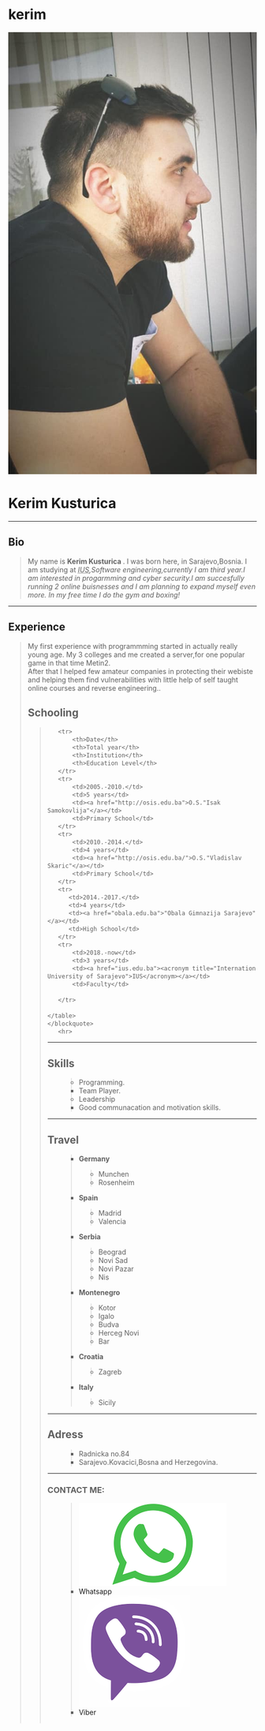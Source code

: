 # kerim
<!DOCTYPE html>
<html>
<head>
   <title>KERIM'S RESUME</title>
</head>
<body>
   <a href="https://ibb.co/Xs8MBpD"><img src="kerim.jpg" alt="99118325-163782488447781-6251732238321319936-n" border="0"></a> 
  
   <h1>Kerim Kusturica</h1>

   <hr>

   <h2>Bio</h2>
   <blockquote>
    <p>My name is <strong> Kerim Kusturica </strong>. I was born here, in Sarajevo,Bosnia. I am studying at <em><acronym title="Internation University of Sarajevo">IUS</acronym>,Software engineering,currently I am third year.I am interested in progarmming and cyber security.I am succesfully running 2 online buisnesses and I am planning to expand myself even more. In my free time I do the gym and boxing!</em></p>
  </blockquote>

   <p>

   <hr>

<h2>Experience</h2>
   <blockquote>
   <p>
      My first experience with programmming started in actually really young age. My 3 colleges and me created a server,for one popular game in that time Metin2.<br>
      After that I helped few amateur companies in protecting their webiste and helping them find vulnerabilities with little help of self taught online courses and reverse engineering..<br>

<h2>Schooling</h2>
    <blockquote>
   <table>

       <tr>
           <th>Date</th>
           <th>Total year</th>
           <th>Institution</th>
           <th>Education Level</th>
       </tr>
       <tr>
           <td>2005.-2010.</td>
           <td>5 years</td>
           <td><a href="http://osis.edu.ba">O.S."Isak Samokovlija"</a></td>
           <td>Primary School</td>
       </tr>
       <tr>
           <td>2010.-2014.</td>
           <td>4 years</td>
           <td><a href="http://osis.edu.ba/">O.S."Vladislav Skaric"</a></td>
           <td>Primary School</td>
       </tr>
       <tr>
          <td>2014.-2017.</td>
          <td>4 years</td>
          <td><a href="obala.edu.ba">"Obala Gimnazija Sarajevo"</a></td>
          <td>High School</td>
       </tr>
       <tr>
           <td>2018.-now</td>
           <td>3 years</td>
           <td><a href="ius.edu.ba"><acronym title="Internation University of Sarajevo">IUS</acronym></a></td>
           <td>Faculty</td>

       </tr>

    </table>
    </blockquote>
       <hr>
      
   </p>
   </blockquote>

   <hr>

   <h2>Skills</h2>
    <ul>
   <blockquote>
   <p>
     <li type="circle">Programming.<br></li>
      <li type="square">Team Player.<br></li>
      <li type="circle">Leadership<br></li>
      <li type="square">Good communacation and motivation skills.</li>

   </p>
   </blockquote>
     </ul>

   <hr>
    <h2>Travel</h2>
    <ul>
        <blockquote>
        <p>
           <li type="square"> <strong>Germany</strong><br></li>
                <blockquote>
            <li type="circle">Munchen<br></li>
            <li type="circle">Rosenheim<br></li>
                  </blockquote>
           <li type="square"> <strong>Spain</strong><br></li>
                  <blockquote>
           <li type="circle"> Madrid<br></li>
            <li type="circle">Valencia<br></li>
                     </blockquote>
            <li type="square"><strong>Serbia</strong></li>
                   <blockquote>
            <li type="circle">Beograd<br></li>
            <li type="circle">Novi Sad<br></li>
            <li type="circle">Novi Pazar<br></li>
            <li type="circle">Nis<br></li>
                        </blockquote>
           <li type="square"> <strong>Montenegro</strong><br></li>
                       <blockquote>
            <li type="circle">Kotor<br></li>
            <li type="circle">Igalo<br></li>
            <li type="circle">Budva<br></li>
            <li type="circle">Herceg Novi<br></li>
            <li type="circle">Bar <br></li>
                            </blockquote>
           <li type="square"><strong>Croatia</strong><br></li>
                           <blockquote>
            <li type="circle">Zagreb<br></li>
                               </blockquote>
           <li type="square"><strong>Italy</strong><br></li>
                           <blockquote>
           <li type="circle">Sicily<br></li>
                             </blockquote>
         </p>
        </blockquote>
    </ul>
    <hr>

   <h2>Adress</h2>
    <ul>
   <blockquote>
   <p>
    <li type="square">Radnicka no.84<br></li>
    <li type="square">Sarajevo.Kovacici,Bosna and Herzegovina.</li>
   </p>
   </blockquote>
        </ul>
       <hr>

 <h3>CONTACT ME:</h3>
    <ul>
       <blockquote>
           <a href="https://ibb.co/87GYVRT"><img src="whatsapp.png" alt="whatsapp" border="0"></a>
      <li type="square"> <a h<strong>Whatsapp</strong></a></li>
           <a href="https://ibb.co/6tNN074"><img src="viber.png" alt="viber" border="0"></a>
      <li type="square"> <a <strong>Viber</strong></a></li>
       </blockquote>
</ul>

</body>
</html>
